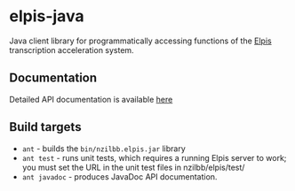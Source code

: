 # elpis-java

Java client library for programmatically accessing functions of the
[Elpis](https://elpis.net.au/) transcription acceleration system.

## Documentation

Detailed API documentation is available [here](https://nzilbb.github.io/elpis-java/)

## Build targets

- `ant` - builds the `bin/nzilbb.elpis.jar` library
- `ant test` - runs unit tests, which requires a running Elpis server to work; you
   must set the URL in the unit test files in nzilbb/elpis/test/ 
- `ant javadoc` - produces JavaDoc API documentation.



